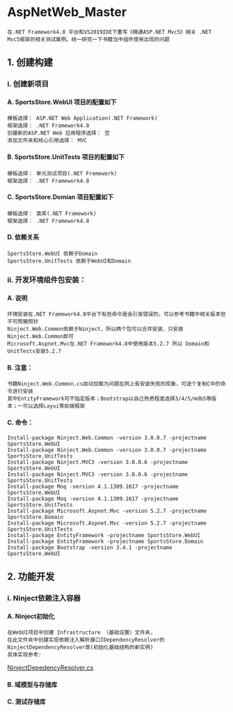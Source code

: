# AspNetWeb_Master
	在.NET Framework4.8 平台和VS2019IDE下重写《精通ASP.NET Mvc5》相关 .NET Mvc5框架的相关测试案例。统一研究一下书籍当中组件使用出现的问题
## 1. 创建构建<br>
### i. 创建新项目<br>
#### A. SportsStore.WebUI 项目的配置如下<br>
	模板选择： ASP.NET Web Application(.NET Framework)
	框架选择： .NET Framework4.8
	创建新的ASP.NET Web 应用程序选择： 空
	添加文件夹和核心引用选择： MVC
#### B. SportsStore.UnitTests 项目的配置如下
	模板选择： 单元测试项目(.NET Fremework)
	框架选择： .NET Framework4.8
#### C. SportsStore.Domian 项目配置如下
	模板选择： 类库(.NET Framework)
	框架选择： .NET Framework4.8
#### D. 依赖关系
	SportsStore.WebUI 依赖于Domain
	SportsStore.UnitTests 依赖于WebUI和Domain
### ii. 开发环境组件包安装：
#### A. 说明
	环境安装在.NET Framework4.8平台下有些命令是会引发错误的，可以参考书籍中相关版本但不可照搬照抄
	Ninject.Web.Common依赖于Ninject，所以两个包可以合并安装，只安装Ninject.Web.Common即可
	Microsoft.Aspnet.Mvc在.NET Framework4.8中使用版本5.2.7 所以 Domain和UnitTests安装5.2.7
#### B. 注意：
	书籍Ninject.Web.Common.cs自动加载为问题在网上有安装失败的现象，可逐个复制C中的命令进行安装
	其中EntityFramework可不指定版本；Bootstrap以自己熟悉程度选择3/4/5/mdb5等版本；一可以选择Layui等前端框架
#### C. 命令：
	Install-package Ninject.Web.Common -version 3.0.0.7 -projectname SportsStore.WebUI
	Install-package Ninject.Web.Common -version 3.0.0.7 -projectname SportsStore.UnitTests
	Install-package Ninject.MVC3 -version 3.0.0.6 -projectname SportsStore.WebUI
	Install-package Ninject.MVC3 -version 3.0.0.6 -projectname SportsStore.UnitTests
	Install-package Moq -version 4.1.1309.1617 -projectname SportsStore.WebUI
	Install-package Moq -version 4.1.1309.1617 -projectname SportsStore.UnitTests
	Install-package Microsoft.Aspnet.Mvc -version 5.2.7 -projectname SportsStore.Domain
	Install-package Microsoft.Aspnet.Mvc -version 5.2.7 -projectname SportsStore.UnitTests
	Install-package EntityFramework -projectname SportsStore.WebUI
	Install-package EntityFramework -projectname SportsStore.Domain
	Install-package Bootstrap -version 3.4.1 -projectname SportsStore.WebUI
## 2. 功能开发
### i. Ninject依赖注入容器
#### A. Ninject初始化
	在WebUI项目中创建 Infrastructure （基础设置）文件夹，
	在此文件夹中创建实现依赖注入解析接口IDependencyResolver的NinjectDependencyResolver类(初始化基础结构的新实例)
	具体实现参考:
[NinjectDepedencyResolver.cs](https://github.com/ChuanmingXie/AspNetWeb_Master/blob/master/SportsStore.WebUI/Infrastructure/NinjectDepedencyResolver.cs "NinjectDepedencyResolver.cs")
#### B. 域模型与存储库

#### C. 测试存储库

	

